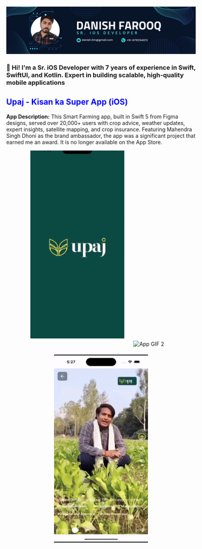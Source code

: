 ![Neutral Creative Professional LinkedIn Article Cover Image-2](https://github.com/Danish1111/MyPortfolio/blob/main/assets/banner.png)

 ### 👋 Hi! I'm a Sr. iOS Developer with 7 years of experience in Swift, SwiftUI, and Kotlin. Expert in building scalable, high-quality mobile applications


## <span style="color:blue">Upaj - Kisan ka Super App (iOS)</span>

**App Description:**
This Smart Farming app, built in Swift 5 from Figma designs, served over 20,000+ users with crop advice, weather updates, expert insights, satellite mapping, and crop insurance. Featuring Mahendra Singh Dhoni as the brand ambassador, the app was a significant project that earned me an award. It is no longer available on the App Store.

<div align="center">
  <img src="https://github.com/Danish1111/MyPortfolio/blob/main/assets/gif1.gif" width="250" height="500" alt="App GIF 1" style="margin-right: 20px; margin-bottom: 20px;">
  <img src="https://github.com/Danish1111/MyPortfolio/blob/main/assets/gif6.gif" width="250" height="500" alt="App GIF 2" style="margin-right: 20px; margin-bottom: 20px;">
  <img src="https://github.com/Danish1111/MyPortfolio/blob/main/assets/gif3.gif" width="250" height="500" alt="App GIF 3" style="margin-bottom: 20px;">
</div>
